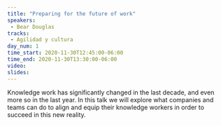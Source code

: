 ```yaml
---
title: "Preparing for the future of work"
speakers:
 - Bear Douglas
tracks:
 - Agilidad y cultura
day_num: 1
time_start: 2020-11-30T12:45:00-06:00
time_end: 2020-11-30T13:30:00-06:00
video:
slides:
---
```


Knowledge work has significantly changed in the last decade, and even more so in the last year. In this talk we will explore what companies and teams can do to align and equip their knowledge workers in order to succeed in this new reality.
